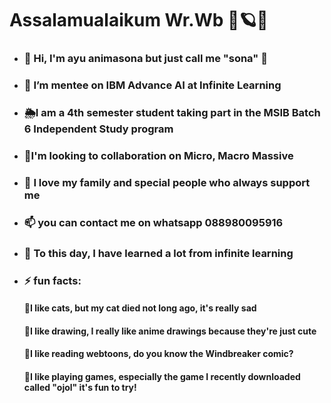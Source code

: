 # Assalamualaikum Wr.Wb  🌾🪐💫


- ### 👋 Hi, I'm ayu animasona but just call me "sona" 💅
- ### 👀 I’m mentee on IBM Advance AI at Infinite Learning 
- ### 🌦️I am a 4th semester student taking part in the MSIB Batch 6 Independent Study program
- ### 🪻I'm looking to collaboration on Micro, Macro Massive 
- ### 💞️ I love my family and special people who always support me
- ### 📫 you can contact me on whatsapp 088980095916
  
- ### 🌱 To this day, I have learned a lot from infinite learning
          
- ### ⚡ fun facts:
     #### 🌱I like cats, but my cat died not long ago, it's really sad
     #### 🌱I like drawing, I really like anime drawings because they're just cute
     #### 🌱I like reading webtoons, do you know the Windbreaker comic?
     #### 🌱I like playing games, especially the game I recently downloaded called "ojol" it's fun to try!

<!---
Ayuanimasona18/Ayuanimasona18 is a ✨ special ✨ repository because its `README.md` (this file) appears on your GitHub profile.
You can click the Preview link to take a look at your changes.
--->
